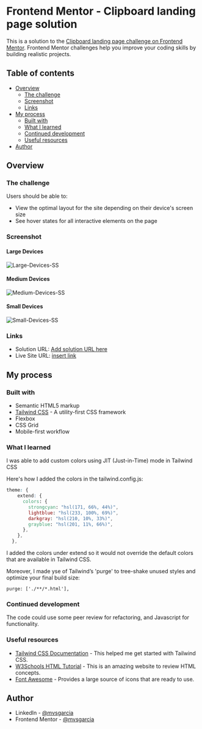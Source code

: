 # Frontend Mentor - Clipboard landing page solution

This is a solution to the [Clipboard landing page challenge on Frontend Mentor](https://www.frontendmentor.io/challenges/clipboard-landing-page-5cc9bccd6c4c91111378ecb9). Frontend Mentor challenges help you improve your coding skills by building realistic projects. 

## Table of contents

- [Overview](#overview)
  - [The challenge](#the-challenge)
  - [Screenshot](#screenshot)
  - [Links](#links)
- [My process](#my-process)
  - [Built with](#built-with)
  - [What I learned](#what-i-learned)
  - [Continued development](#continued-development)
  - [Useful resources](#useful-resources)
- [Author](#author)


## Overview

### The challenge

Users should be able to:

- View the optimal layout for the site depending on their device's screen size
- See hover states for all interactive elements on the page

### Screenshot

#### Large Devices
![Large-Devices-SS](./lg-ss.png)

#### Medium Devices
![Medium-Devices-SS](./md-ss.png)

#### Small Devices
![Small-Devices-SS](./sm-ss.png)


### Links

- Solution URL: [Add solution URL here](https://your-solution-url.com)
- Live Site URL: [insert link](link)

## My process

### Built with

- Semantic HTML5 markup
- [Tailwind CSS](https://tailwindcss.com/) - A utility-first CSS framework 
- Flexbox
- CSS Grid
- Mobile-first workflow


### What I learned

I was able to add custom colors using JIT (Just-in-Time) mode in Tailwind CSS

Here's how I added the colors in the tailwind.config.js:

```css
theme: {
    extend: {
      colors: {
        strongcyan: "hsl(171, 66%, 44%)",
        lightblue: "hsl(233, 100%, 69%)",
        darkgray: "hsl(210, 10%, 33%)",
        grayblue: "hsl(201, 11%, 66%)",
      },
    },
  },
```
I added the colors under extend so it would not override the default colors that are available in Tailwind CSS.

Moreover, I made yse of Tailwind’s 'purge' to tree-shake unused styles and optimize your final build size:

```
purge: ['./**/*.html'],
```

### Continued development

The code could use some peer review for refactoring, and Javascript for functionality.

### Useful resources

- [Tailwind CSS Documentation](https://tailwindcss.com/docs) - This helped me get started with Tailwind CSS.
- [W3Schools HTML Tutorial](https://www.w3schools.com/html/) - This is an amazing website to review HTML concepts.
- [Font Awesome](https://fontawesome.com/) - Provides a large source of icons that are ready to use.

## Author
- LinkedIn - [@mvsgarcia](https://www.linkedin.com/in/mvsgarcia/)
- Frontend Mentor - [@mvsgarcia](https://www.frontendmentor.io/profile/mvsgarcia)

